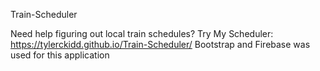 Train-Scheduler

Need help figuring out local train schedules?
Try My Scheduler: https://tylerckidd.github.io/Train-Scheduler/
Bootstrap and Firebase was used for this application
